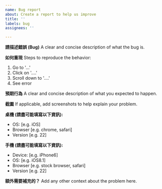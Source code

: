 ```yaml
---
name: Bug report
about: Create a report to help us improve
title: ''
labels: bug
assignees: ''

---
```


**請描述錯誤 (Bug)**
A clear and concise description of what the bug is.

**如何重現**
Steps to reproduce the behavior:
1. Go to '...'
2. Click on '....'
3. Scroll down to '....'
4. See error

**預期行為**
A clear and concise description of what you expected to happen.

**截圖**
If applicable, add screenshots to help explain your problem.

**桌機 (請盡可能填寫以下資訊):**
 - OS: [e.g. iOS]
 - Browser [e.g. chrome, safari]
 - Version [e.g. 22]

**手機 (請盡可能填寫以下資訊):**
 - Device: [e.g. iPhone6]
 - OS: [e.g. iOS8.1]
 - Browser [e.g. stock browser, safari]
 - Version [e.g. 22]

**額外需要補充的？**
Add any other context about the problem here.
